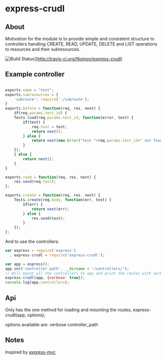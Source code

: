 # express-crudl

## About

Motivation for the module is to provide simple and consistent structure to controllers handling CREATE, READ, UPDATE, DELETE
and LIST operations to resources and their subresources.

![Build Status](https://secure.travis-ci.org/Nomon/express-crudl.png)](http://travis-ci.org/Nomon/express-crudl)


## Example controller

```js

exports.name = "test";
exports.subresources = {
    'subroute': require('./subroute');
}
exports.before = function(req, res, next) {
    if(req.params.test_id) {
    Tests.load(req.params.test_id, function(error, test) {
        if(test) {
            req.test = test;
            return next();
        } else {
            return next(new Error("test "+req.params.test_id+" not found"));
        }
    });
    } else {
        return next();
    }
}

exports.read = function(req, res, next) {
    res.send(req.test);
};

exports.create = function(req, res, next) {
    Tests.create(req.body, function(err, test) {
        if(err) {
            return next(err);
        } else {
            res.send(test);
        }
    });
};
```

And to use the controllers:

```js
var express = require('express')
  , express-crudl = require('express-crudl');

var app = express();
app.set('controller path', __dirname + '/controllers/');
// Will mount all the controllers to app and print the routes with verbose:true
express-crudl(app, {verbose: true});
console.log(app.controllers);

```

## Api
Only has the one method for loading and mounting the routes, express-crudl(app, options);

options available are:
verbose
controller_path

## Notes

  Inspired by [express-mvc](https://github.com/visionmedia/express/tree/master/examples/mvc)

